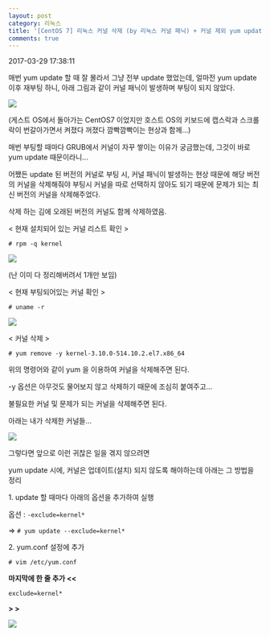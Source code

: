 ```yaml
---
layout: post
category: 리눅스
title: '[CentOS 7] 리눅스 커널 삭제 (by 리눅스 커널 패닉) + 커널 제외 yum update'
comments: true
---
```


2017-03-29 17:38:11


매번 yum update 할 때 잘 몰라서 그냥 전부 update 했었는데, 얼마전  yum update 이후 재부팅 하니, 아래 그림과
같이 커널 패닉이 발생하며 부팅이 되지 않았다.

  

  

![][link0]

  

  

(게스트 OS에서 돌아가는 CentOS7 이었지만 호스트 OS의 키보드에 캡스락과 스크롤락이 번갈아가면서 켜졌다 꺼졌다 깜빡깜빡이는 현상과
함께...)

  

매번 부팅할 때마다 GRUB에서 커널이 자꾸 쌓이는 이유가 궁금했는데, 그것이 바로 yum update 때문이라니...

  

어쨌든 update 된 버전의 커널로 부팅 시, 커널 패닉이 발생하는 현상 때문에 해당 버전의 커널을 삭제해줘야 부팅시 커널을 따로 선택하지
않아도 되기 때문에 문제가 되는 최신 버전의 커널을 삭제해주었다.

  

삭제 하는 김에 오래된 버전의 커널도 함께 삭제하였음.

  

< 현재 설치되어 있는 커널 리스트 확인 >

 `# rpm -q kernel`


![][link1]


(난 이미 다 정리해버려서 1개만 보임)

  

  

< 현재 부팅되어있는 커널 확인 >

 `# uname -r`


![][link2]

  

  

< 커널 삭제 >

 `# yum remove -y kernel-3.10.0-514.10.2.el7.x86_64`

위의 명령어와 같이 yum 을 이용하여 커널을 삭제해주면 된다.

-y 옵션은 아무것도 물어보지 않고 삭제하기 때문에 조심히 붙여주고...

  

불필요한 커널 및 문제가 되는 커널을 삭제해주면 된다.

  

아래는 내가 삭제한 커널들...

  

![][link3]

  

  

그렇다면 앞으로 이런 귀찮은 일을 겪지 않으려면

  

yum update 시에, 커널은 업데이트(설치) 되지 않도록 해야하는데 아래는 그 방법을 정리  

  

1\. update 할 때마다 아래의 옵션을 추가하여 실행

  

옵션 : `-exclude=kernel*`

=> `# yum update --exclude=kernel*`

  

  

2\. yum.conf 설정에 추가

  

 `# vim /etc/yum.conf`

 **마지막에 한 줄 추가 <<**


 `exclude=kernel*`

 **> >**

  



![][link4]

  


[link0]:https://t1.daumcdn.net/cfile/tistory/24459E4258EDE05C2D
[link1]:https://t1.daumcdn.net/cfile/tistory/2413A23358DB70182C
[link2]:https://t1.daumcdn.net/cfile/tistory/25677A3858DB702F27
[link3]:https://t1.daumcdn.net/cfile/tistory/25127C3C58DB70AC1E
[link4]:https://t1.daumcdn.net/cfile/tistory/2776854E58DB725202

